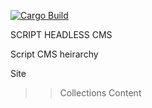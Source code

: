 [![Cargo Build](https://github.com/harikrishnanm/script/actions/workflows/rust.yml/badge.svg)](https://github.com/harikrishnanm/script/actions/workflows/rust.yml)

SCRIPT HEADLESS CMS

Script CMS heirarchy

Site

> > Collections
> > Content
